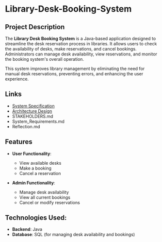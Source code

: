 # Library-Desk-Booking-System


## Project Description

The **Library Desk Booking System** is a Java-based application designed to streamline the desk reservation process in libraries. It allows users to check the availability of desks, make reservations, and cancel bookings. Administrators can manage desk availability, view reservations, and monitor the booking system's overall operation.

This system improves library management by eliminating the need for manual desk reservations, preventing errors, and enhancing the user experience.

## Links

- [System Specification](SPECIFICATION.md)
- [Architecture Design](ARCHITECTURE.md)
- STAKEHOLDERS.md
- System_Requirements.md
- Reflection.md
  

## Features
- **User Functionality**:
  - View available desks
  - Make a booking
  - Cancel a reservation

- **Admin Functionality**:
  - Manage desk availability
  - View all current bookings
  - Cancel or modify reservations

## Technologies Used:
- **Backend**: Java
- **Database**: SQL (for managing desk availability and bookings)
